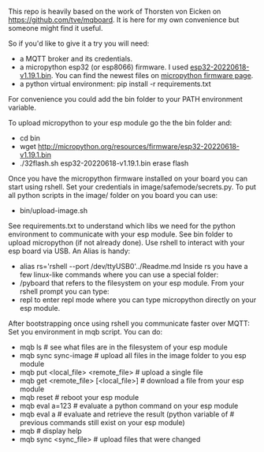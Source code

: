 This repo is heavily based on the work of Thorsten von Eicken on
  https://github.com/tve/mqboard.
It is here for my own convenience but someone might find it useful.

So if you'd like to give it a try you will need:
- a MQTT broker and its credentials.
- a micropython esp32 (or esp8066) firmware.
  I used <a
  href='http://micropython.org/resources/firmware/esp32-20220618-v1.19.1.bin'>esp32-20220618-v1.19.1.bin</a>.
  You can find the newest files on <a href='https://micropython.org/download/esp32/'>micropython
  firmware page</a>.
- a python virtual environment: pip install -r requirements.txt

For convenience you could add the bin folder to your PATH environment variable.

To upload micropython to your esp module go the the bin folder and:
- cd bin
- wget http://micropython.org/resources/firmware/esp32-20220618-v1.19.1.bin
- ./32flash.sh esp32-20220618-v1.19.1.bin erase flash

Once you have the micropython firmware installed on your board you can start using rshell.
Set your credentials in image/safemode/secrets.py.
To put all python scripts in the image/ folder on you board you can use:
- bin/upload-image.sh

See requirements.txt to understand which libs we need for the python environment to
communicate with your esp module.
See bin folder to upload micropython (if not already done).
Use rshell to interact with your esp board via USB. An Alias is handy:
- alias rs='rshell --port /dev/ttyUSB0'../Readme.md
Inside rs you have a few linux-like commands where you can use a special folder:
- /pyboard
that refers to the filesystem on your esp module.
From your rshell prompt you can type:
- repl
to enter repl mode where you can type micropython directly on your esp module.

After bootstrapping once using rshell you communicate faster over MQTT:
Set you environment in mqb script.
You can do:
- mqb ls                               # see what files are in the filesystem of your esp module
- mqb sync sync-image                  # upload all files in the image folder to you esp module
- mqb put <local_file> <remote_file>   # upload a single file
- mqb get <remote_file> [<local_file>] # download a file from your esp module
- mqb reset                            # reboot your esp module
- mqb eval a=123                       # evaluate a python command on your esp module
- mqb eval a                           # evaluate and retrieve the result (python variable of
                                       # previous commands still exist on your esp module)
- mqb                                  # display help
- mqb sync <sync_file>                 # upload files that were changed
